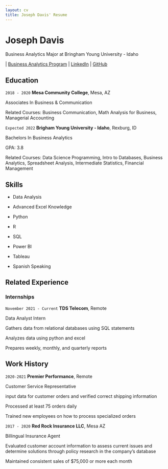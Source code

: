 ```yaml
---
layout: cv
title: Joseph Davis' Resume
---
```

# Joseph Davis
Business Analytics Major at Bringham Young University - Idaho

<div id="webaddress">
| <a href="https://www.byui.edu/majors/business-analytics-(bs)l">Business Analytics Program</a>
| <a href="www.linkedin.com/in/joseph-davis-18144a1b9">LinkedIn</a>
| <a href="https://github.com/jdavis6549">GitHub</a>
</div>

<!-- https://www.monique.tech/the-art-of-markdown -->

## Education

`2018 - 2020`
__Mesa Community College__, Mesa, AZ

Associates In Business & Communication

Related Courses: Business Communication, Math Analysis for Business, Managerial Accounting

`Expected 2022`
__Brigham Young University - Idaho__, Rexburg, ID

Bachelors In Business Analytics

GPA: 3.8

Related Courses: Data Science Programming, Intro to Databases, Business Analytics, Spreadsheet Analysis, Intermediate Statistics, Financial Management

## Skills

- Data Analysis 

- Advanced Excel Knowledge

- Python

- R

- SQL

- Power BI

- Tableau

- Spanish Speaking


## Related Experience

### Internships

`November 2021 - Current`
__TDS Telecom__, Remote

Data Analyst Intern

Gathers data from relational databases using SQL statements

Analyzes data using python and excel

Prepares weekly, monthly, and quarterly reports

## Work History

`2020-2021`
__Premier Performance__, Remote

Customer Service Representative

input data for customer orders and verified correct shipping information

Processed at least 75 orders daily

Trained new employees on how to process specialized orders


`2017 - 2020`
__Red Rock Insurance LLC__, Mesa AZ

Billingual Insurance Agent

Evaluated customer account information to assess current issues and determine solutions through policy research in the company’s database 

Maintained consistent sales of $75,000 or more each month

<!-- ### Footer

Last updated: May 2013 -->


